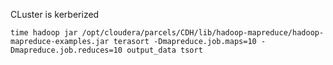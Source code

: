 CLuster is kerberized


```
time hadoop jar /opt/cloudera/parcels/CDH/lib/hadoop-mapreduce/hadoop-mapreduce-examples.jar terasort -Dmapreduce.job.maps=10 -Dmapreduce.job.reduces=10 output_data tsort
```
